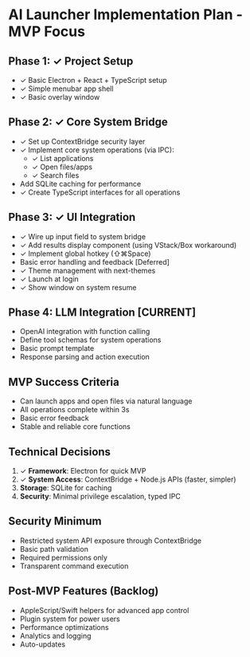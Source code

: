 # AI Launcher Implementation Plan - MVP Focus

## Phase 1: ✓ Project Setup
- ✓ Basic Electron + React + TypeScript setup
- ✓ Simple menubar app shell
- ✓ Basic overlay window

## Phase 2: ✓ Core System Bridge
- ✓ Set up ContextBridge security layer
- ✓ Implement core system operations (via IPC):
  - ✓ List applications
  - ✓ Open files/apps
  - ✓ Search files
- Add SQLite caching for performance
- ✓ Create TypeScript interfaces for all operations

## Phase 3: ✓ UI Integration
- ✓ Wire up input field to system bridge
- ✓ Add results display component (using VStack/Box workaround)
- ✓ Implement global hotkey (⇧⌘Space)
- Basic error handling and feedback [Deferred]
- ✓ Theme management with next-themes
- ✓ Launch at login
- ✓ Show window on system resume

## Phase 4: LLM Integration [CURRENT]
- OpenAI integration with function calling
- Define tool schemas for system operations
- Basic prompt template
- Response parsing and action execution

## MVP Success Criteria
- Can launch apps and open files via natural language
- All operations complete within 3s
- Basic error feedback
- Stable and reliable core functions

## Technical Decisions
1. ✓ **Framework**: Electron for quick MVP
2. ✓ **System Access**: ContextBridge + Node.js APIs (faster, simpler)
3. **Storage**: SQLite for caching
4. **Security**: Minimal privilege escalation, typed IPC

## Security Minimum
- Restricted system API exposure through ContextBridge
- Basic path validation
- Required permissions only
- Transparent command execution

## Post-MVP Features (Backlog)
- AppleScript/Swift helpers for advanced app control
- Plugin system for power users
- Performance optimizations
- Analytics and logging
- Auto-updates 